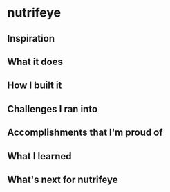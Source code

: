 # nutrifeye

## Inspiration

## What it does

## How I built it

## Challenges I ran into

## Accomplishments that I'm proud of

## What I learned

## What's next for nutrifeye
